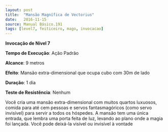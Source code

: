 ```yaml
---
layout: post
title:  "Mansão Magnífica de Vectorius"
date:   2016-11-15
source: Manual Básico.191
tags: [level7, feiticeiro, mago, invocacao]
---
```


**Invocação de Nível 7**

**Tempo de Execução**: Ação Padrão

**Alcance**: 9 metros

**Efeito**: Mansão extra-dimensional que ocupa cubo com 30m de lado

**Duração**: 1 dia

**Teste de Resistência**: Nenhum

Você cria uma mansão extra-dimensional com muitos quartos luxuosos, comida para até cem pessoas e servos fantasmagóricos (como servo invisível) para servir a todos os hóspedes.
A mansão tem uma única entrada, que lembra uma porta feita de luz, levando ao plano onde a magia foi lançada. Você pode deixá-la visível ou invisível à vontade